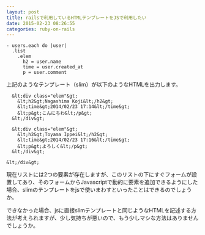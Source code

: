 ```yaml
---
layout: post
title: railsで利用しているHTMLテンプレートをJSで利用したい
date: 2015-02-23 08:26:55
categories: ruby-on-rails
---
```

```
- users.each do |user|
  .list
    .elem
      h2 = user.name
      time = user.created_at
      p = user.comment
```

<p>上記のようなテンプレート（slim）が以下のようなHTMLを出力します。<br>
    </p>

```
  &lt;div class="elem"&gt;
    &lt;h2&gt;Nagashima Koji&lt;/h2&gt;
    &lt;time&gt;2014/02/23 17:14&lt;/time&gt;
    &lt;p&gt;こんにちわ&lt;/p&gt;
  &lt;/div&gt;

  &lt;div class="elem"&gt;
    &lt;h2&gt;Toyama Ippei&lt;/h2&gt;
    &lt;time&gt;2014/02/23 17:16&lt;/time&gt;
    &lt;p&gt;よろしく&lt;/p&gt;
  &lt;/div&gt;

&lt;/div&gt;
```

<p>現在リストには2つの要素が存在しますが、このリストの下にすぐフォームが設置してあり、そのフォームからJavascriptで動的に要素を追加できるようにした場合、slimのテンプレートをjsで使いまわすといったことはできるのでしょうか。</p>

<p>できなかった場合、jsに直接slimテンプレートと同じようなHTMLを記述する方法が考えられますが、少し気持ちが悪いので、もう少しマシな方法はありませんでしょうか。</p>
